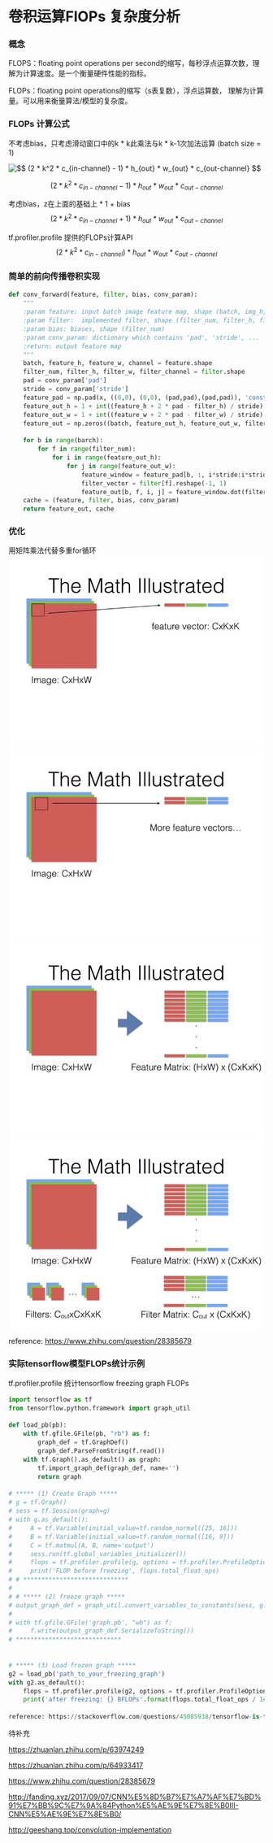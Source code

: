 # 卷积运算FlOPs 复杂度分析

### 概念

FLOPS：floating point operations per second的缩写，每秒浮点运算次数，理解为计算速度。是一个衡量硬件性能的指标。

FLOPs：floating point operations的缩写（s表复数），浮点运算数，
理解为计算量。可以用来衡量算法/模型的复杂度。

### FLOPs 计算公式

不考虑bias，只考虑滑动窗口中的k * k此乘法与k * k-1次加法运算 (batch size = 1)

<img src="http://latex.codecogs.com/gif.latex?$$&space;(2&space;*&space;k^2&space;*&space;c_{in-channel}&space;-&space;1)&space;*&space;h_{out}&space;*&space;w_{out}&space;*&space;c_{out-channel}&space;$$" title="$$ (2 * k^2 * c_{in-channel} - 1) * h_{out} * w_{out} * c_{out-channel} $$" />


$$ (2 * k^2 * c_{in-channel} - 1) * h_{out} * w_{out} * c_{out-channel} $$

考虑bias，z在上面的基础上 * 1 + bias
$$ (2 * k^2 * c_{in-channel} + 1) * h_{out} * w_{out} * c_{out-channel} $$

tf.profiler.profile 提供的FLOPs计算API
$$ (2 * k^2 * c_{in-channel}) * h_{out} * w_{out} * c_{out-channel} $$

### 简单的前向传播卷积实现
```python
def conv_forward(feature, filter, bias, conv_param):
    """
    :param feature: input batch image feature map, shape (batch, img_h, img_w, channel)
    :param filter:  implemented filter, shape (filter_num, filter_h, filter_w, filter_channel)
    :param bias: biases, shape (filter_num)
    :param conv_param: dictionary which contains 'pad', 'stride', ...
    :return: output feature map
    """
    batch, feature_h, feature_w, channel = feature.shape
    filter_num, filter_h, filter_w, filter_channel = filter.shape
    pad = conv_param['pad']
    stride = conv_param['stride']
    feature_pad = np.pad(x, ((0,0), (0,0), (pad,pad),(pad,pad)), 'constant')
    feature_out_h = 1 + int((feature_h + 2 * pad - filter_h) / stride)
    feature_out_w = 1 + int((feature_w + 2 * pad - filter_w) / stride)
    feature_out = np.zeros((batch, feature_out_h, feature_out_w, filter_num))

    for b in range(barch):
        for f in range(filter_num):
            for i in range(feature_out_h):
                for j in range(feature_out_w):
                    feature_window = feature_pad[b, :, i*stride:i*stride+filter_h, j*stride:j*stride+filter_w].reshape(1, -1)
                    filter_vector = filter[f].reshape(-1, 1)
                    feature_out[b, f, i, j] = feature_window.dot(filter_vector) + bias[f]
    cache = (feature, filter, bias, conv_param)
    return feature_out, cache
```

### 优化
用矩阵乘法代替多重for循环
![](assets/conv1.jpg)
![](assets/conv2.jpg)
![](assets/conv3.jpg)
![](assets/conv4.jpg)

reference: https://www.zhihu.com/question/28385679


### 实际tensorflow模型FLOPs统计示例
tf.profiler.profile 统计tensorflow freezing graph FLOPs

```python
import tensorflow as tf
from tensorflow.python.framework import graph_util

def load_pb(pb):
    with tf.gfile.GFile(pb, "rb") as f:
        graph_def = tf.GraphDef()
        graph_def.ParseFromString(f.read())
    with tf.Graph().as_default() as graph:
        tf.import_graph_def(graph_def, name='')
        return graph

# ***** (1) Create Graph *****
# g = tf.Graph()
# sess = tf.Session(graph=g)
# with g.as_default():
#     A = tf.Variable(initial_value=tf.random_normal([25, 16]))
#     B = tf.Variable(initial_value=tf.random_normal([16, 9]))
#     C = tf.matmul(A, B, name='output')
#     sess.run(tf.global_variables_initializer())
#     flops = tf.profiler.profile(g, options = tf.profiler.ProfileOptionBuilder.float_operation())
#     print('FLOP before freezing', flops.total_float_ops)
# # *****************************
#
# # ***** (2) freeze graph *****
# output_graph_def = graph_util.convert_variables_to_constants(sess, g.as_graph_def(), ['output'])
#
# with tf.gfile.GFile('graph.pb', "wb") as f:
#     f.write(output_graph_def.SerializeToString())
# *****************************


# ***** (3) Load frozen graph *****
g2 = load_pb('path_to_your_freezing_graph')
with g2.as_default():
    flops = tf.profiler.profile(g2, options = tf.profiler.ProfileOptionBuilder.float_operation())
    print('after freezing: {} BFLOPs'.format(flops.total_float_ops / 1e9))

reference: https://stackoverflow.com/questions/45085938/tensorflow-is-there-a-way-to-measure-flops-for-a-model/50680663#50680663?newreg=384984a98356434bb936801d52714a46
```

待补充


https://zhuanlan.zhihu.com/p/63974249

https://zhuanlan.zhihu.com/p/64933417

https://www.zhihu.com/question/28385679

http://fanding.xyz/2017/09/07/CNN%E5%8D%B7%E7%A7%AF%E7%BD%91%E7%BB%9C%E7%9A%84Python%E5%AE%9E%E7%8E%B0III-CNN%E5%AE%9E%E7%8E%B0/

http://geeshang.top/convolution-implementation
